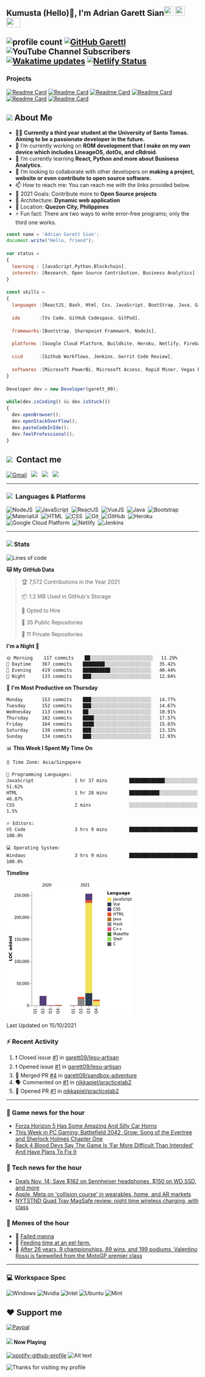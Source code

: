 <h2> Kumusta (Hello)🙏, I'm Adrian Garett Sian<img src="https://cultofthepartyparrot.com/parrots/hd/githubparrot.gif" width="25" height="25"/>
    <img src="https://cultofthepartyparrot.com/flags/hd/iranparrot.gif" width="25" height="25"/>
    <img src="https://cultofthepartyparrot.com/parrots/asyncparrot.gif" width="36" height="25"/>
 

![profile count](https://komarev.com/ghpvc/?username=garett09&color=red) 
[![GitHub Garettl](https://img.shields.io/github/followers/garett09?label=follow&style=social)](https://github.com/garett09) 
![YouTube Channel Subscribers](https://img.shields.io/youtube/channel/subscribers/UChAoCAh1jVTaMz0Sc61X5Xw?style=social) 
[![Wakatime updates](https://github.com/garett09/garett09/actions/workflows/update-commits.yml/badge.svg?branch=main)](https://github.com/garett09/garett09/actions/workflows/update-commits.yml) 
[![Netlify Status](https://api.netlify.com/api/v1/badges/62999bf4-98d2-4882-a325-da266023bf2b/deploy-status)](https://app.netlify.com/sites/cocky-mccarthy-7a67fb/deploys)
&nbsp;
    
### Projects
[![Readme Card](https://github-readme-stats.vercel.app/api/pin/?username=garett09&repo=tapos-na-ba-ang-covid-ph&show_owner=true)](https://github.com/garett09/tapos-na-ba-ang-covid-ph)
[![Readme Card](https://github-readme-stats.vercel.app/api/pin/?username=garett09&repo=project-COVID&show_owner=true)](https://github.com/garett09/project-COVID)
[![Readme Card](https://github-readme-stats.vercel.app/api/pin/?username=garett09&repo=afk-hotel&show_owner=true)](https://github.com/garett09/afk-hotel)
[![Readme Card](https://github-readme-stats.vercel.app/api/pin/?username=garett09&repo=garett09&show_owner=true)](https://github.com/garett09/garett09)
[![Readme Card](https://github-readme-stats.vercel.app/api/pin/?username=garett09&repo=myhub&show_owner=true)](https://github.com/garett09/myhub)
[![Readme Card](https://github-readme-stats.vercel.app/api/pin/?username=garett09&repo=techfolio&show_owner=true)](https://github.com/garett09/techfolio)


    
## <img src="https://media.giphy.com/media/fTsZNbPQxJWtor2LXE/giphy.gif"  width="30">&nbsp;About Me
-   👩‍💻  **Currently a third year student at the University of Santo Tomas. Aiming to be a passionate developer in the future.**
-   🔭  I’m currently working on  **ROM development that I make on my own device which includes LineageOS, dotOs, and cRdroid.**
-   🌱  I’m currently learning **React, Python and more about Business Analytics.**
-   👯  I’m looking to collaborate with other developers on **making a project, website or even contribute to open source software.**
-   📫  How to reach me: You can reach me with the links provided below. 
-   🥅  2021 Goals: Contribute more to **Open Source projects**
-   👷  Architecture: **Dynamic web application**
-   📍   Location: **Quezon City, Philippines** 
-   ⚡  Fun fact: There are two ways to write error-free programs; only the third one works.

```javascript
const name = 'Adrian Garett Sian';
document.write("Hello, friend");

var status = 
{ 
  learning : [JavaScript,Python,Blockchain],
  interests: [Research, Open Source Contribution, Business Analytics]
}

const skills = 
{
  languages :[ReactJS, Bash, Html, Css, JavaScript, BootStrap, Java, Git, Markdown, VueJS, Material Ui],
  
  ide       :[Vs Code, GitHub Codespace, GitPod],
  
  frameworks:[Bootstrap, Sharepoint Framework, NodeJs],
  
  platforms :[Google Cloud Platform, Buildkite, Heroku, Netlify, Firebase, Cloudflare],
  
  cicd      :[Github Workflows, Jenkins, Gerrit Code Review],

  softwares :[Microsoft PowerBi, Microsoft Access, Rapid Miner, Vegas Pro]
}

Developer dev = new Developer(garett_09);

while(dev.isCoding() && dev.isStuck())  
{
  dev.openBrowser();
  dev.openStackOverFlow();
  dev.pasteCodeInIde();
  dev.feelProfessional();
}
```

## <img src="https://media.giphy.com/media/c5vDr1rkcbcrBwG9SX/giphy.gif" width="30">&nbsp; Contact me

<a href="mailto:adriansian@gmail.com"><img alt="Gmail" src="https://img.shields.io/badge/Gmail-D14836?style=for-the-badge&logo=gmail&logoColor=white" /></a> &nbsp;
<a href="https://instagram.com/adriansian"><img src="https://img.shields.io/badge/@adriansian_-E4405F?style=for-the-badge&logo=instagram&logoColor=white"/></a> &nbsp;
<a href="https://t.me/garett_09"><img src="https://img.shields.io/badge/@garett_09_-2CA5E0?style=for-the-badge&logo=telegram&logoColor=white"/></a> &nbsp;
<a href="https://www.linkedin.com/in/adrian-garett-sian-766775159/"><img src="https://img.shields.io/badge/-Adrian%20Garett%20Sian-blue?style=flat-square&logo=Linkedin&logoColor=white&link=https://www.linkedin.com/in/adrian-garett-sian-766775159/"/></a> &nbsp;

---

###  <img src="https://media.giphy.com/media/WUlplcMpOCEmTGBtBW/giphy.gif" width="30"> &nbsp;Languages & Platforms

![NodeJS](https://img.shields.io/badge/Node.js-43853D?style=for-the-badge&logo=node.js&logoColor=white)&nbsp;
![JavaScript](https://img.shields.io/badge/JavaScript-F7DF1E?style=for-the-badge&logo=javascript&logoColor=black)&nbsp;
![ReactJS](https://img.shields.io/badge/React.js-20232A?style=for-the-badge&logo=react&logoColor=61DAFB)&nbsp;
![VueJS](https://img.shields.io/badge/Vue.js-35495E?style=for-the-badge&logo=vuedotjs&logoColor=4FC08D)&nbsp;
![Java](https://img.shields.io/badge/Java-ED8B00?style=for-the-badge&logo=java&logoColor=white)&nbsp;
![Bootstrap](https://img.shields.io/badge/Bootstrap-563D7C?style=for-the-badge&logo=bootstrap&logoColor=white)&nbsp;
![MaterialUI](https://img.shields.io/badge/Material--UI-0081CB?style=for-the-badge&logo=material-ui&logoColor=white)&nbsp;
![HTML](https://img.shields.io/badge/HTML-E34F26?style=for-the-badge&logo=html5&logoColor=white)&nbsp;
![CSS](https://img.shields.io/badge/CSS-1572B6?style=for-the-badge&logo=css&logoColor=white)&nbsp;
![Git](https://img.shields.io/badge/git-%23F05033.svg?style=for-the-badge&logo=git&logoColor=white)&nbsp;
![GitHub](https://img.shields.io/badge/GitHub-100000?style=for-the-badge&logo=github&logoColor=white)&nbsp;
![Heroku](https://img.shields.io/badge/Heroku-430098?style=for-the-badge&logo=heroku&logoColor=white)&nbsp;
![Google Cloud Platform](https://img.shields.io/badge/Google_Cloud-4285F4?style=for-the-badge&logo=google-cloud&logoColor=white)&nbsp;
![Netlify](https://img.shields.io/badge/Netlify-00C7B7?style=for-the-badge&logo=netlify&logoColor=white)&nbsp;
![Jenkins](https://img.shields.io/badge/Jenkins-D24939?style=for-the-badge&logo=Jenkins&logoColor=white)&nbsp;
    	

---

### <img src="https://media.giphy.com/media/l378c04F2fjeZ7vH2/giphy.gif" width="30">&nbsp;Stats


<!--START_SECTION:waka-->
![Lines of code](https://img.shields.io/badge/From%20Hello%20World%20I%27ve%20Written-309388%20lines%20of%20code-blue)

**🐱 My GitHub Data** 

> 🏆 7,572 Contributions in the Year 2021
 > 
> 📦 1.2 MB Used in GitHub's Storage 
 > 
> 💼 Opted to Hire
 > 
> 📜 35 Public Repositories 
 > 
> 🔑 11 Private Repositories  
 > 
**I'm a Night 🦉** 

```text
🌞 Morning    117 commits    ██░░░░░░░░░░░░░░░░░░░░░░░   11.29% 
🌆 Daytime    367 commits    ████████░░░░░░░░░░░░░░░░░   35.42% 
🌃 Evening    419 commits    ██████████░░░░░░░░░░░░░░░   40.44% 
🌙 Night      133 commits    ███░░░░░░░░░░░░░░░░░░░░░░   12.84%

```
📅 **I'm Most Productive on Thursday** 

```text
Monday       153 commits    ███░░░░░░░░░░░░░░░░░░░░░░   14.77% 
Tuesday      152 commits    ███░░░░░░░░░░░░░░░░░░░░░░   14.67% 
Wednesday    113 commits    ██░░░░░░░░░░░░░░░░░░░░░░░   10.91% 
Thursday     182 commits    ████░░░░░░░░░░░░░░░░░░░░░   17.57% 
Friday       164 commits    ████░░░░░░░░░░░░░░░░░░░░░   15.83% 
Saturday     138 commits    ███░░░░░░░░░░░░░░░░░░░░░░   13.32% 
Sunday       134 commits    ███░░░░░░░░░░░░░░░░░░░░░░   12.93%

```


📊 **This Week I Spent My Time On** 

```text
⌚︎ Time Zone: Asia/Singapore

💬 Programming Languages: 
JavaScript               1 hr 37 mins        █████████████░░░░░░░░░░░░   51.62% 
HTML                     1 hr 28 mins        ███████████░░░░░░░░░░░░░░   46.87% 
CSS                      2 mins              ░░░░░░░░░░░░░░░░░░░░░░░░░   1.5%

🔥 Editors: 
VS Code                  3 hrs 9 mins        █████████████████████████   100.0%

💻 Operating System: 
Windows                  3 hrs 9 mins        █████████████████████████   100.0%

```

**Timeline**

![Chart not found](https://raw.githubusercontent.com/garett09/garett09/main/charts/bar_graph.png) 


 Last Updated on 15/10/2021
<!--END_SECTION:waka-->

### :zap: Recent Activity

<!--START_SECTION:activity-->
1. ❗️ Closed issue [#1](https://github.com/garett09/Iesu-artisan/issues/1) in [garett09/Iesu-artisan](https://github.com/garett09/Iesu-artisan)
2. ❗️ Opened issue [#1](https://github.com/garett09/Iesu-artisan/issues/1) in [garett09/Iesu-artisan](https://github.com/garett09/Iesu-artisan)
3. 🎉 Merged PR [#4](https://github.com/garett09/sandbox-adventure/pull/4) in [garett09/sandbox-adventure](https://github.com/garett09/sandbox-adventure)
4. 🗣 Commented on [#1](https://github.com/nikkapiel/practicelab2/issues/1) in [nikkapiel/practicelab2](https://github.com/nikkapiel/practicelab2)
5. 💪 Opened PR [#1](https://github.com/nikkapiel/practicelab2/pull/1) in [nikkapiel/practicelab2](https://github.com/nikkapiel/practicelab2)
<!--END_SECTION:activity-->

---

### 📣 Game news for the hour

<!-- GAME:START -->
 - [Forza Horizon 5 Has Some Amazing And Silly Car Horns](https://kotaku.com/forza-horizon-5-has-some-amazing-and-silly-car-horns-1848053481)
 - [This Week in PC Gaming: Battlefield 2042, Grow: Song of the Evertree and Sherlock Holmes Chapter One](https://www.pcgamer.com/this-week-in-pc-gaming-battlefield-2042-grow-song-of-the-evertree-sherlock-holmes-chapter-one)
 - [Back 4 Blood Devs Say The Game Is &#39;Far More Difficult Than Intended&#39; And Have Plans To Fix It](https://kotaku.com/back-4-blood-devs-say-the-game-is-far-more-difficult-th-1848054870)<!-- GAME:END -->

### 📣 Tech news for the hour

<!-- TECH:START -->
 - [Deals Nov. 14: Save $182 on Sennheiser headphones, $150 on WD SSD, and more](https://appleinsider.com/articles/21/11/14/deals-nov-14-save-182-on-sennheiser-headphones-150-on-wd-ssd-and-more?utm_medium=rss)
 - [Apple, Meta on &#39;collision course&#39; in wearables, home, and AR markets](https://appleinsider.com/articles/21/11/14/apple-meta-on-collision-course-in-wearables-home-and-ar-markets?utm_medium=rss)
 - [NYTSTND Quad Tray MagSafe review: night time wireless charging, with class](https://appleinsider.com/articles/21/11/14/nytstnd-quad-tray-magsafe-review-bring-some-class-back-to-nighttime-charging?utm_medium=rss)<!-- TECH:END -->

### 📣 Memes of the hour

<!-- MEMES:START -->
 - 🚖 [Failed manna](http://9gag.com/gag/avAgyZZ)
 - 🚯 [Feeding time at an eel farm.](http://9gag.com/gag/ay902Ey)
 - 🚯 [After 26 years, 9 championships, 89 wins, and 199 podiums, Valentino Rossi is farewelled from the MotoGP premier class](http://9gag.com/gag/ajg0P0R)<!-- MEMES:END -->

--- 



### 💻 Workspace Spec

![Windows](https://img.shields.io/badge/Windows-11-0078D6?style=for-the-badge&logo=windows&logoColor=white)
![Nvidia](https://img.shields.io/badge/NVIDIA-RTX3070-76B900?style=for-the-badge&logo=nvidia&logoColor=white)
![Intel](https://img.shields.io/badge/Intel-Core_i7_10th-0071C5?style=for-the-badge&logo=intel&logoColor=white)
![Ubuntu](https://img.shields.io/badge/Ubuntu-E95420?style=for-the-badge&logo=ubuntu&logoColor=white)
![Mint](https://img.shields.io/badge/Linux_Mint-87CF3E?style=for-the-badge&logo=linux-mint&logoColor=white)


## ❤ Support me
[![Paypal](https://img.shields.io/badge/PayPal-garett_09?style=for-the-badge&logo=paypal&logoColor=white)](https://paypal.me/garett_09)


#### <img src="https://media.giphy.com/media/vybWlRniCXzZC/giphy.gif" width="30">&nbsp;Now Playing 

 [![spotify-github-profile](https://spotify-github-profile.vercel.app/api/view?uid=garett_09&cover_image=true&theme=default)](https://spotify-github-profile.vercel.app/api/view?uid=garett_09&redirect=true)
![Alt text](https://spotify-recently-played-readme.vercel.app/api?user=garett_09&width=510)

<img height="120" alt="Thanks for visiting my profile" width="100%" src="https://github.com/dibyendu415/dibyendu415/blob/master/marquee.svg" />
